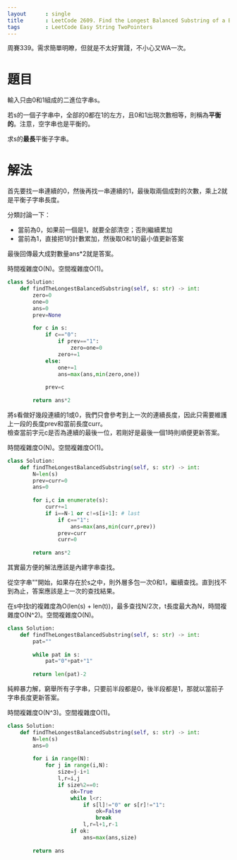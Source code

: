 ```yaml
--- 
layout      : single
title       : LeetCode 2609. Find the Longest Balanced Substring of a Binary String
tags        : LeetCode Easy String TwoPointers
---
```

周賽339。需求簡單明瞭，但就是不太好實踐，不小心又WA一次。  

# 題目
輸入只由0和1組成的二進位字串s。  

若s的一個子字串中，全部的0都在1的左方，且0和1出現次數相等，則稱為**平衡的**。注意，空字串也是平衡的。  

求s的**最長**平衡子字串。  

# 解法
首先要找一串連續的0，然後再找一串連續的1，最後取兩個成對的次數，乘上2就是平衡子字串長度。  

分類討論一下：　　
- 當前為0，如果前一個是1，就要全部清空；否則繼續累加  
- 當前為1，直接把1的計數累加，然後取0和1的最小值更新答案  

最後回傳最大成對數量ans*2就是答案。  

時間複雜度O(N)。空間複雜度O(1)。  

```python
class Solution:
    def findTheLongestBalancedSubstring(self, s: str) -> int:
        zero=0
        one=0
        ans=0
        prev=None
    
        for c in s:
            if c=="0":
                if prev=="1":
                    zero=one=0
                zero+=1
            else:
                one+=1
                ans=max(ans,min(zero,one))
                
            prev=c
                
        return ans*2
```

將s看做好幾段連續的1或0，我們只會參考到上一次的連續長度，因此只需要維護上一段的長度prev和當前長度curr。  
檢查當前字元c是否為連續的最後一位，若剛好是最後一個1時則順便更新答案。  

時間複雜度O(N)。空間複雜度O(1)。  


```python
class Solution:
    def findTheLongestBalancedSubstring(self, s: str) -> int:
        N=len(s)
        prev=curr=0
        ans=0
        
        for i,c in enumerate(s):
            curr+=1
            if i==N-1 or c!=s[i+1]: # last
                if c=="1":
                    ans=max(ans,min(curr,prev))
                prev=curr
                curr=0
            
        return ans*2
```

其實最方便的解法應該是內建字串查找。  

從空字串""開始，如果存在於s之中，則外層多包一次0和1，繼續查找。直到找不到為止，答案應該是上一次的查找結果。  

在s中找t的複雜度為O(len(s) + len(t))，最多查找N/2次，t長度最大為N，時間複雜度O(N^2)。空間複雜度O(N)。  

```python
class Solution:
    def findTheLongestBalancedSubstring(self, s: str) -> int:
        pat=""
        
        while pat in s:
            pat="0"+pat+"1"
            
        return len(pat)-2
```

純粹暴力解，窮舉所有子字串，只要前半段都是0，後半段都是1，那就以當前子字串長度更新答案。  

時間複雜度O(N^3)。空間複雜度O(1)。  

```python
class Solution:
    def findTheLongestBalancedSubstring(self, s: str) -> int:
        N=len(s)
        ans=0
        
        for i in range(N):
            for j in range(i,N):
                size=j-i+1
                l,r=i,j
                if size%2==0:
                    ok=True
                    while l<r:
                        if s[l]!="0" or s[r]!="1":
                            ok=False
                            break
                        l,r=l+1,r-1
                    if ok:
                        ans=max(ans,size)
                    
        return ans
```
